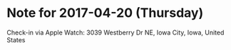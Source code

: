 # Note for 2017-04-20 (Thursday)

Check-in via Apple Watch:
3039 Westberry Dr NE, Iowa City, Iowa, United States
